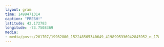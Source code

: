 ```yaml
---
layout: gram
time: 1499471314
caption: "PRESH!"
latitude: 42.172783
longitude: -73.7508369
media:
- media/posts/201707/19932800_152248565340649_4198995336942845952_n_17875560946115810.jpg
---
```

